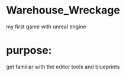 # Warehouse_Wreckage
my first game with unreal engine
# purpose:
get familiar with the editor tools and blueprints
